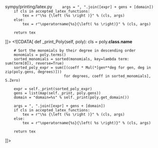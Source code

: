 <change>
<file change-number-for-this-file="1">sympy/printing/latex.py</file>
<original line-count="20" no-ellipsis="true"><![CDATA[
    def _print_Poly(self, poly):
        cls = poly.__class__.__name__
        expr = self._print(poly.as_expr())
        gens = list(map(self._print, poly.gens))
        domain = "domain=%s" % self._print(poly.get_domain())

        args = ", ".join([expr] + gens + [domain])
        if cls in accepted_latex_functions:
            tex = r"\%s {\left (%s \right )}" % (cls, args)
        else:
            tex = r"\operatorname{%s}{\left( %s \right)}" % (cls, args)

        return tex
]]></original>
<modified line-count="24" no-ellipsis="true"><![CDATA[
    def _print_Poly(self, poly):
        cls = poly.__class__.__name__
        
        # Sort the monomials by their degree in descending order
        monomials = poly.terms()
        sorted_monomials = sorted(monomials, key=lambda term: sum(term[0]), reverse=True)
        sorted_poly_expr = sum([(coeff * Mul(*[gen**deg for gen, deg in zip(poly.gens, degrees)])) 
                               for degrees, coeff in sorted_monomials], S.Zero)

        expr = self._print(sorted_poly_expr)
        gens = list(map(self._print, poly.gens))
        domain = "domain=%s" % self._print(poly.get_domain())

        args = ", ".join([expr] + gens + [domain])
        if cls in accepted_latex_functions:
            tex = r"\%s {\left (%s \right )}" % (cls, args)
        else:
            tex = r"\operatorname{%s}{\left( %s \right)}" % (cls, args)

        return tex
]]></modified>
</change>